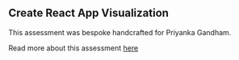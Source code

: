 ## Create React App Visualization

This assessment was bespoke handcrafted for Priyanka Gandham.

Read more about this assessment [here](https://react.eogresources.com)
